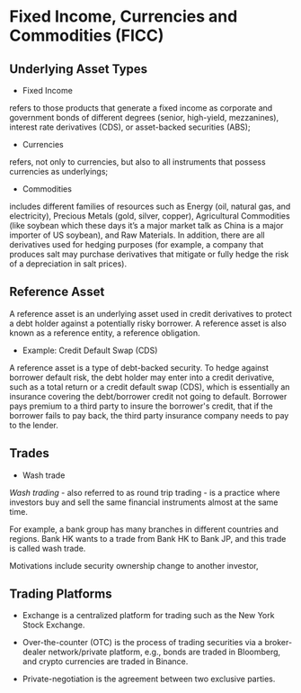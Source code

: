 # Fixed Income, Currencies and Commodities (FICC) 

## Underlying Asset Types

* Fixed Income 

refers to those products that generate a fixed income as corporate and government bonds of different degrees (senior, high-yield, mezzanines), interest rate derivatives (CDS), or asset-backed securities (ABS);

* Currencies 

refers, not only to currencies, but also to all instruments that possess currencies as underlyings;

* Commodities 

includes different families of resources such as Energy (oil, natural gas, and electricity), Precious Metals (gold, silver, copper), Agricultural Commodities (like soybean which these days it’s a major market talk as China is a major importer of US soybean), and Raw Materials. In addition, there are all derivatives used for hedging purposes (for example, a company that produces salt may purchase derivatives that mitigate or fully hedge the risk of a depreciation in salt prices).

## Reference Asset

A reference asset is an underlying asset used in credit derivatives to protect a debt holder against a potentially risky borrower. 
A reference asset is also known as a reference entity, a reference obligation.

* Example: Credit Default Swap (CDS)

A reference asset is a type of debt-backed security. 
To hedge against borrower default risk, the debt holder may enter into a credit derivative, such as a total return or a credit default swap (CDS), which is essentially an insurance covering the debt/borrower credit not going to default.
Borrower pays premium to a third party to insure the borrower's credit, that if the borrower fails to pay back, the third party insurance company needs to pay to the lender. 

## Trades

* Wash trade

*Wash trading* - also referred to as round trip trading - is a practice where investors buy and sell the same financial instruments almost at the same time.

For example, a bank group has many branches in different countries and regions. Bank HK wants to a trade from Bank HK to Bank JP, and this trade is called wash trade.

Motivations include security ownership change to another investor,

## Trading Platforms

* Exchange is a centralized platform for trading such as the New York Stock Exchange.

* Over-the-counter (OTC) is the process of trading securities via a broker-dealer network/private platform, e.g., bonds are traded in Bloomberg, and crypto currencies are traded in Binance.

* Private-negotiation is the agreement between two exclusive parties.
